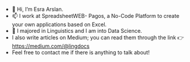 - 👋 Hi, I’m Esra Arslan.
- 📫 I work at SpreadsheetWEB- Pagos, a No-Code Platform to create your own applications based on Excel.
- 👀 I majored in Linguistics and I am into Data Science.
- I also write articles on Medium; you can read them through the link 👉 https://medium.com/@lingdocs
- Feel free to contact me if there is anything to talk about! 


<!---
esrasayre/esrasayre is a ✨ special ✨ repository because its `README.md` (this file) appears on your GitHub profile.
You can click the Preview link to take a look at your changes.
--->
